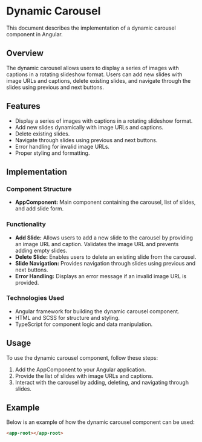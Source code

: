# Dynamic Carousel

This document describes the implementation of a dynamic carousel component in Angular.

## Overview

The dynamic carousel allows users to display a series of images with captions in a rotating slideshow format. Users can add new slides with image URLs and captions, delete existing slides, and navigate through the slides using previous and next buttons.

## Features

- Display a series of images with captions in a rotating slideshow format.
- Add new slides dynamically with image URLs and captions.
- Delete existing slides.
- Navigate through slides using previous and next buttons.
- Error handling for invalid image URLs.
- Proper styling and formatting.

## Implementation

### Component Structure

- **AppComponent:** Main component containing the carousel, list of slides, and add slide form.

### Functionality

- **Add Slide:** Allows users to add a new slide to the carousel by providing an image URL and caption. Validates the image URL and prevents adding empty slides.
- **Delete Slide:** Enables users to delete an existing slide from the carousel.
- **Slide Navigation:** Provides navigation through slides using previous and next buttons.
- **Error Handling:** Displays an error message if an invalid image URL is provided.

### Technologies Used

- Angular framework for building the dynamic carousel component.
- HTML and SCSS for structure and styling.
- TypeScript for component logic and data manipulation.

## Usage

To use the dynamic carousel component, follow these steps:

1. Add the AppComponent to your Angular application.
2. Provide the list of slides with image URLs and captions.
3. Interact with the carousel by adding, deleting, and navigating through slides.

## Example

Below is an example of how the dynamic carousel component can be used:

```html
<app-root></app-root>
